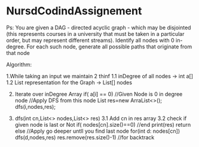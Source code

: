 # NursdCodindAssignement

Ps: You are given a DAG - directed acyclic graph - which may be disjointed (this represents
courses in a university that must be taken in a particular order, but may represent different
streams).
Identify all nodes with 0 in-degree.
For each such node, generate all possible paths that originate from that node


Algorithm:

  1.While taking an input we maintain 2 thinf
    1.1 inDegree of all nodes -> int a[]
    1.2 List representation for the Graph -> List<Integer>[] nodes
  
  2. Iterate over inDegree Array 
    if( a[i]  == 0)
      //Given Node is 0 in degree node
      //Apply DFS from this node 
      List<Integer> res=new ArraList<>();
      dfs(i,nodes,res);
  
  3. dfs(int cn,List<> nodes,List<> res)
    3.1 Add cn in res array
    3.2 check if given node is last or Not
      if( nodes[cn].size()==0)
        //end
        print(res)
        return
      else
        //Apply go deeper untll you find last node
        for(int d: nodes[cn])
          dfs(d,nodes,res)
          res.remove(res.size()-1)
          //for backtrack
          
        
      
